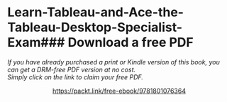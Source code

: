# Learn-Tableau-and-Ace-the-Tableau-Desktop-Specialist-Exam### Download a free PDF

 <i>If you have already purchased a print or Kindle version of this book, you can get a DRM-free PDF version at no cost.<br>Simply click on the link to claim your free PDF.</i>
<p align="center"> <a href="https://packt.link/free-ebook/9781801076364">https://packt.link/free-ebook/9781801076364 </a> </p>